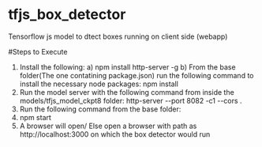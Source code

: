# tfjs_box_detector
Tensorflow js model to dtect boxes running on client side (webapp)

#Steps to Execute
1. Install the following:
a) npm install http-server -g
b) From the base folder(The one contatining package.json) run the following command to install the necessary node packages: 
npm install
2. Run the model server with the following command from inside the models/tfjs_model_ckpt8 folder:
http-server --port 8082 -c1 --cors .
3. Run the following command from the base folder:
4. npm start
5. A browser will open/ Else open a browser with path as http://localhost:3000 on which the box detector would run
